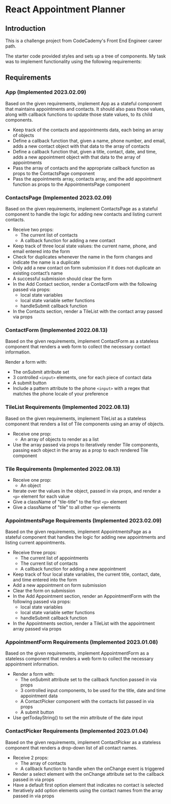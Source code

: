 # React Appointment Planner

## Introduction

This is a challenge project from CodeCademy's Front End Engineer career path.

The starter code provided styles and sets up a tree of components. My task was to implement functionality using the following requirements:

## Requirements

### App (Implemented 2023.02.09)

Based on the given requirements, implement App as a stateful component that maintains appointments and contacts. It should also pass those values, along with callback functions to update those state values, to its child components.

- Keep track of the contacts and appointments data, each being an array of objects
- Define a callback function that, given a name, phone number, and email, adds a new contact object with that data to the array of contacts
- Define a callback function that, given a title, contact, date, and time, adds a new appointment object with that data to the array of appointments
- Pass the array of contacts and the appropriate callback function as props to the ContactsPage component
- Pass the appointments array, contacts array, and the add appointment function as props to the AppointmentsPage component

### ContactsPage (Implemented 2023.02.09)

Based on the given requirements, implement ContactsPage as a stateful component to handle the logic for adding new contacts and listing current contacts.

- Receive two props:
  - The current list of contacts
  - A callback function for adding a new contact
- Keep track of three local state values: the current name, phone, and email entered into the form
- Check for duplicates whenever the name in the form changes and indicate the name is a duplicate
- Only add a new contact on form submission if it does not duplicate an existing contact’s name
- A successful submission should clear the form
- In the Add Contact section, render a ContactForm with the following passed via props:
  - local state variables
  - local state variable setter functions
  - handleSubmit callback function
- In the Contacts section, render a TileList with the contact array passed via props

### ContactForm (Implemented 2022.08.13)

Based on the given requirements, implement ContactForm as a stateless component that renders a web form to collect the necessary contact information.

Render a form with:

- The onSubmit attribute set
- 3 controlled `<input>` elements, one for each piece of contact data
- A submit button
- Include a pattern attribute to the phone `<input>` with a regex that matches the phone locale of your preference

### TileList Requirements (Implemented 2022.08.13)

Based on the given requirements, implement TileList as a stateless component that renders a list of Tile components using an array of objects.

- Receive one prop:
  - An array of objects to render as a list
- Use the array passed via props to iteratively render Tile components, passing each object in the array as a prop to each rendered Tile component

### Tile Requirements (Implemented 2022.08.13)

- Receive one prop:
  - An object
- Iterate over the values in the object, passed in via props, and render a `<p>` element for each value
- Give a className of "tile-title" to the first `<p>` element
- Give a className of "tile" to all other `<p>` elements

### AppointmentsPage Requirements (Implemented 2023.02.09)

Based on the given requirements, implement AppointmentsPage as a stateful component that handles the logic for adding new appointments and listing current appointments.

- Receive three props:
  - The current list of appointments
  - The current list of contacts
  - A callback function for adding a new appointment
- Keep track of four local state variables, the current title, contact, date, and time entered into the form
- Add a new appointment on form submission
- Clear the form on submission
- In the Add Appointment section, render an AppointmentForm with the following passed via props:
  - local state variables
  - local state variable setter functions
  - handleSubmit callback function
- In the Appointments section, render a TileList with the appointment array passed via props

### AppointmentForm Requirements (Implemented 2023.01.08)

Based on the given requirements, implement AppointmentForm as a stateless component that renders a web form to collect the necessary appointment information.

- Render a form with:
  - The onSubmit attribute set to the callback function passed in via props
  - 3 controlled input components, to be used for the title, date and time appointment data
  - A ContactPicker component with the contacts list passed in via props
  - A submit button
- Use getTodayString() to set the min attribute of the date input

### ContactPicker Requirements (Implemented 2023.01.04)

Based on the given requirements, implement ContactPicker as a stateless component that renders a drop-down list of all contact names.

- Receive 2 props:
  - The array of contacts
  - A callback function to handle when the onChange event is triggered
- Render a select element with the onChange attribute set to the callback passed in via props
- Have a default first option element that indicates no contact is selected
- Iteratively add option elements using the contact names from the array passed in via props
